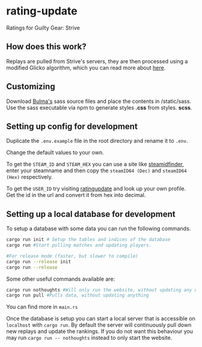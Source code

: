 # rating-update
Ratings for Guilty Gear: Strive

## How does this work?

Replays are pulled from Strive's servers, they are then processed using a modified Glicko algorithm, which you can read more about [here](docs/modified-glicko.md).

## Customizing
Download [Bulma's](https://bulma.io/) sass source files and place the contents in /static/sass. Use the sass executable via npm to generate styles **.css** from styles. **scss**.

## Setting up config for development

Duplicate the `.env.example` file in the root directory and rename it to `.env`.

Change the default values to your own.  

To get the `STEAM_ID` and `STEAM_HEX` you can use a site like [steamidfinder](https://www.steamidfinder.com/), enter your steamname and then copy the `steamID64 (Dec)` and `steamID64 (Hex)` respectively.

To get the `USER_ID` try visiting [ratingupdate](http://puddle.farm) and look up your own profile. Get the id in the url and convert it from hex into decimal.

## Setting up a local database for development

To setup a database with some data you can run the following commands.

```bash
cargo run init # Setup the tables and indices of the database
cargo run #Start pulling matches and updating players.

#For release mode (faster, but slower to compile)
cargo run --release init
cargo run --release
```


Some other useful commands available are:
```bash
cargo run nothoughts #Will only run the website, without updating any data
cargo run pull #Pulls data, without updating anything
```

You can find more in `main.rs`


Once the database is setup you can start a local server that is accessible on `localhost`
with `cargo run`. By default the server will continuously pull down new replays and update the rankings. If you do not
want this behaviour you may run `cargo run -- nothoughts` instead to only start the website.
